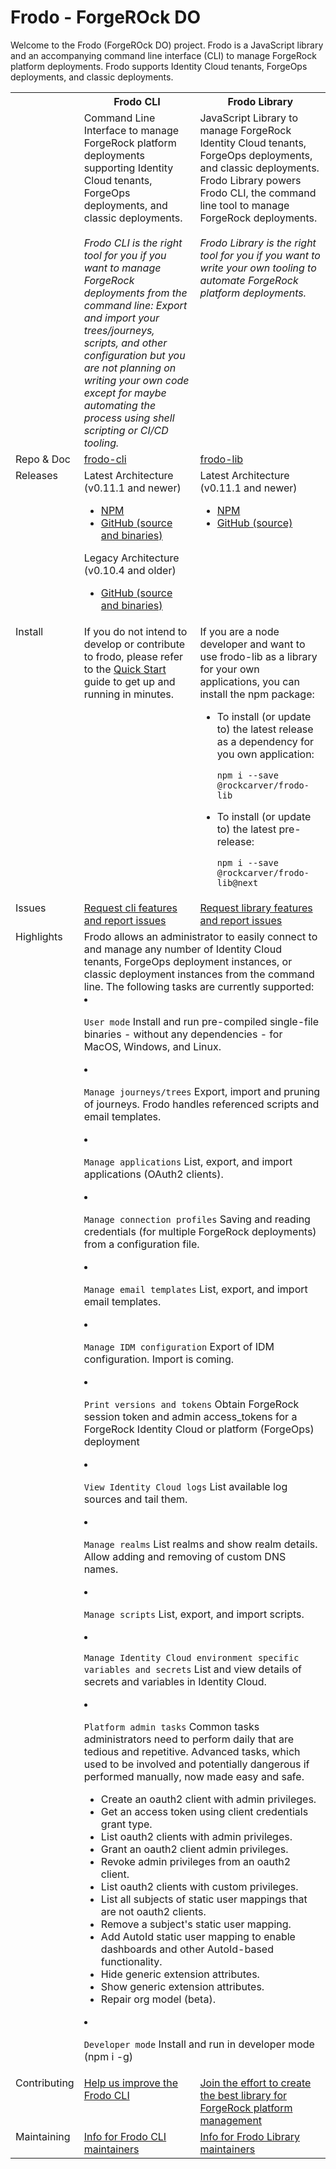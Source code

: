 <!-- README.md for GitHub; the one for NPM is ../README.md. -->

# Frodo - ForgeROck DO

Welcome to the Frodo (ForgeROck DO) project. Frodo is a JavaScript library and an accompanying command line interface (CLI) to manage ForgeRock platform deployments. Frodo supports Identity Cloud tenants, ForgeOps deployments, and classic deployments.

<table width="100%" style="border-collapse: collapse;">
  <tr>
  	<th width="15%"></th>
  	<th width="42%">Frodo CLI</th>
  	<th width="43%">Frodo Library</th>
  </tr>
  <tr valign="top">
    <td></td>
  	<td>Command Line Interface to manage ForgeRock platform deployments supporting Identity Cloud tenants, ForgeOps deployments, and classic deployments.<br><br>
    <i>Frodo CLI is the right tool for you if you want to manage ForgeRock deployments from the command line: Export and import your trees/journeys, scripts, and other configuration but you are not planning on writing your own code except for maybe automating the process using shell scripting or CI/CD tooling.</i></td>
  	<td>JavaScript Library to manage ForgeRock Identity Cloud tenants, ForgeOps deployments, and classic deployments.<br>
    Frodo Library powers Frodo CLI, the command line tool to manage ForgeRock deployments.<br><br>
    <i>Frodo Library is the right tool for you if you want to write your own tooling to automate ForgeRock platform deployments.</i></td>
  </tr>
  <tr valign="top">
    <td>Repo & Doc</td>
  	<td><a href="https://github.com/rockcarver/frodo-cli">frodo-cli</a></td>
  	<td><a href="https://github.com/rockcarver/frodo-lib">frodo-lib</a></td>
  </tr>
  <tr valign="top">
    <td>Releases</td>
  	<td>
      Latest Architecture (v0.11.1 and newer)
      <ul>
        <li><a href="https://www.npmjs.com/package/@rockcarver/frodo-cli">NPM</a></li>
        <li><a href="https://github.com/rockcarver/frodo-cli/releases">GitHub (source and binaries)</a></li>
      </ul>
      Legacy Architecture (v0.10.4 and older)
      <ul>
        <li><a href="https://github.com/rockcarver/frodo/releases">GitHub (source and binaries)</a></li>
      </ul>
    </td>
  	<td>
      Latest Architecture (v0.11.1 and newer)
      <ul>
        <li><a href="https://www.npmjs.com/package/@rockcarver/frodo-lib">NPM</a></li>
        <li><a href="https://github.com/rockcarver/frodo-lib/releases">GitHub (source)</a></li>
      </ul>
    </td>
  </tr>
  <tr valign="top">
    <td>Install</td>
  	<td>If you do not intend to develop or contribute to frodo, please refer to the <a href="https://github.com/vscheuber/frodo-cli#quick-start">Quick Start</a> guide to get up and running in minutes.</td>
  	<td>
      If you are a node developer and want to use frodo-lib as a library for your own applications, you can install the npm package:

- To install (or update to) the latest release as a dependency for you own application:
  ```console
  npm i --save @rockcarver/frodo-lib
  ```
- To install (or update to) the latest pre-release:
  ```console
  npm i --save @rockcarver/frodo-lib@next
  ```
    </td>
  </tr>
  <tr valign="top">
    <td>Issues</td>
  	<td><a href="https://github.com/rockcarver/frodo-cli/issues">Request cli features and report issues</a></td>
  	<td><a href="https://github.com/rockcarver/frodo-lib/issues">Request library features and report issues</a></td>
  </tr>
  <tr valign="top">
    <td>Highlights</td>
  	<td colspan="2">
      Frodo allows an administrator to easily connect to and manage any number of Identity Cloud tenants, ForgeOps deployment instances, or classic deployment instances from the command line. The following tasks are currently supported:

- `User mode`
  Install and run pre-compiled single-file binaries - without any dependencies - for MacOS, Windows, and Linux.

- `Manage journeys/trees`
  Export, import and pruning of journeys. Frodo handles referenced scripts and email templates.

- `Manage applications`
  List, export, and import applications (OAuth2 clients).

- `Manage connection profiles`
  Saving and reading credentials (for multiple ForgeRock deployments) from a configuration file.

- `Manage email templates`
  List, export, and import email templates.

- `Manage IDM configuration`
  Export of IDM configuration. Import is coming.

- `Print versions and tokens`
  Obtain ForgeRock session token and admin access_tokens for a ForgeRock Identity Cloud or platform (ForgeOps) deployment

- `View Identity Cloud logs`
  List available log sources and tail them.

- `Manage realms`
  List realms and show realm details. Allow adding and removing of custom DNS names.

- `Manage scripts`
  List, export, and import scripts.

- `Manage Identity Cloud environment specific variables and secrets`
  List and view details of secrets and variables in Identity Cloud.

- `Platform admin tasks`
  Common tasks administrators need to perform daily that are tedious and repetitive. Advanced tasks, which used to be involved and potentially dangerous if performed manually, now made easy and safe.
  - Create an oauth2 client with admin privileges.
  - Get an access token using client credentials grant type.
  - List oauth2 clients with admin privileges.
  - Grant an oauth2 client admin privileges.
  - Revoke admin privileges from an oauth2 client.
  - List oauth2 clients with custom privileges.
  - List all subjects of static user mappings that are not oauth2 clients.
  - Remove a subject's static user mapping.
  - Add AutoId static user mapping to enable dashboards and other AutoId-based functionality.
  - Hide generic extension attributes.
  - Show generic extension attributes.
  - Repair org model (beta).

- `Developer mode`
  Install and run in developer mode (npm i -g)
    </td>
  </tr>
  <tr valign="top">
    <td>Contributing</td>
  	<td><a href="https://github.com/rockcarver/frodo-cli/blob/main/docs/CONTRIBUTE.md">Help us improve the Frodo CLI</a></td>
  	<td><a href="https://github.com/rockcarver/frodo-lib/blob/main/docs/CONTRIBUTE.md">Join the effort to create the best library for ForgeRock platform management</a></td>
  </tr>
  <tr valign="top">
    <td>Maintaining</td>
  	<td><a href="https://github.com/rockcarver/frodo-cli/blob/main/docs/PIPELINE.md">Info for Frodo CLI maintainers</a></td>
  	<td><a href="https://github.com/rockcarver/frodo-lib/blob/main/docs/PIPELINE.md">Info for Frodo Library maintainers</a></td>
  </tr>
</table>
